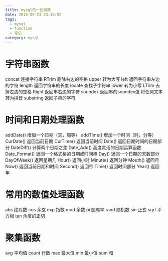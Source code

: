 ```yaml
---
title: mysql的一些函数
date: 2015-09-23 23:10:52
tags:
  - mysql
  - function
  - 笔记
category: mysql
---
```


# 字符串函数

concat 连接字符串
RTrim 删除右边的空格
upper 转为大写
left 返回字符串左边的字符
length 返回字符串的长度
locate 查找子字符串
lower 转为小写
LTrim 去掉左边的空格
Right 返回串右边的字符
soundex 返回串的soundex值 将任何文本转为拼音
substring 返回子串的字符

# 时间和日期处理函数

addDate()  增加一个日期（天，周等）
addTime()  增加一个时间（时，分等）
CurDate()  返回当前日期
CurTime()  返回当前时间
Date()  返回日期时间的日期部分
DateDiff() 计算两个日期之差
Date_Add() 高度灵活的日期运算函数
Date_Format() 返回一个格式格的日期或时间串
Day() 返回一个日期的天数部分
DayOfWeek() 返回星期几
Hour() 返回小时
Minute() 返回分钟
Mouth() 返回月
Now() 返回当前日期和时间
Second() 返回秒
Time() 返回时间部分
Year() 返回年

# 常用的数值处理函数

abs 绝对数
cos 余玄
exp 指数
mod 余数
pi 圆周率
rand 随机数
sin 正玄
sqrt 平方根
tan 角度的正切

# 聚集函数
avg 平均值
count 行数
max 最大值
min 最小值
sum 和
